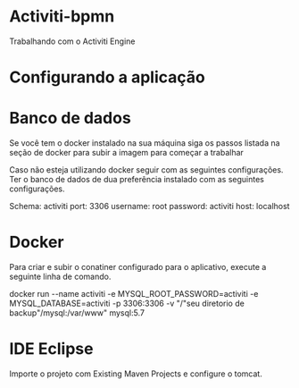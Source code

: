 # Activiti-bpmn
Trabalhando com o Activiti Engine

# Configurando a aplicação
# Banco de dados

Se você tem o docker instalado na sua máquina siga os passos listada na seção de docker para subir a imagem para começar a trabalhar

Caso não esteja utilizando docker seguir com as seguintes configurações.
Ter o banco de dados de dua preferência instalado com as seguintes configurações.

Schema: activiti
port: 3306
username: root
password: activiti
host: localhost

# Docker

Para criar e subir o conatiner configurado para o aplicativo, execute a seguinte linha de comando.

docker run --name activiti -e MYSQL_ROOT_PASSWORD=activiti -e MYSQL_DATABASE=activiti -p 3306:3306 -v "/"seu diretorio de backup"/mysql:/var/www" mysql:5.7

# IDE Eclipse

Importe o projeto com Existing Maven Projects e configure o tomcat.






